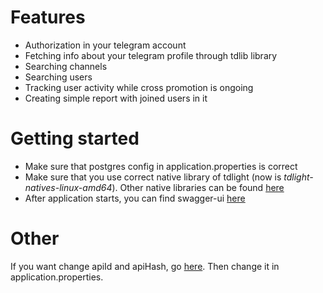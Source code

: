 # Features

- Authorization in your telegram account
- Fetching info about your telegram profile through tdlib library
- Searching channels
- Searching users
- Tracking user activity while cross promotion is ongoing
- Creating simple report with joined users in it

# Getting started

- Make sure that postgres config in application.properties is correct
- Make sure that you use correct native library of tdlight
  (now is _tdlight-natives-linux-amd64_). Other native libraries can be
  found [here](https://github.com/tdlight-team/tdlight-java#natives-inclusion)
- After application starts, you can find
  swagger-ui [here](http://localhost:8080/swagger/)

# Other

If you want change apiId and apiHash, go [here](https://my.telegram.org/). Then
change it in application.properties.